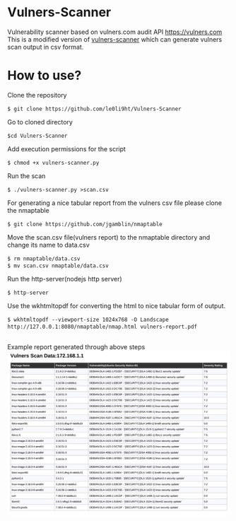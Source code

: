 # Vulners-Scanner

Vulnerability scanner based on vulners.com audit API https://vulners.com  
This is a modified version of [vulners-scanner](https://github.com/vulnersCom/burp-vulners-scanner) which can generate vulners scan output in csv format.  

# How to use?  
Clone the repository  
```
$ git clone https://github.com/le0li9ht/Vulners-Scanner
```
Go to cloned directory  
```
$cd Vulners-Scanner
```
Add execution permissions for the script  
```
$ chmod +x vulners-scanner.py
```
Run the scan  
``` 
$ ./vulners-scanner.py >scan.csv
```
For generating a nice tabular report from the vulners csv file please clone the nmaptable
```
$ git clone https://github.com/jgamblin/nmaptable
```
Move the scan.csv file(vulners report) to the nmaptable directory and change its name to data.csv
```
$ rm nmaptable/data.csv
$ mv scan.csv nmaptable/data.csv
```
Run the http-server(nodejs http server)
```
$ http-server
```
Use the wkhtmltopdf for converting the html to nice tabular form of output.
```
$ wkhtmltopdf --viewport-size 1024x768 -O Landscape http://127.0.0.1:8080/nmaptable/nmap.html vulners-report.pdf
  
```
Example report generated through above steps  
![](https://raw.githubusercontent.com/le0li9ht/Vulners-Scanner/master/Vulners-Report.png)



